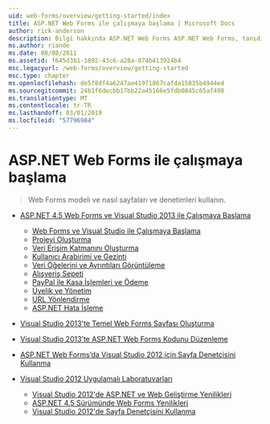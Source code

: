 ```yaml
---
uid: web-forms/overview/getting-started/index
title: ASP.NET Web Forms ile çalışmaya başlama | Microsoft Docs
author: rick-anderson
description: Bilgi hakkında ASP.NET Web Forms ASP.NET Web Forms, tanıdık bir Sürükle ve bırak, olay odaklı modeli kullanarak dinamik build Web siteleri olanak tanır. Bir tasarım yüzeyi ve hund...
ms.author: riande
ms.date: 08/08/2011
ms.assetid: f645d3b1-1092-43c6-a28a-074b413924b4
msc.legacyurl: /web-forms/overview/getting-started
msc.type: chapter
ms.openlocfilehash: de5f8df4a6247ae41971867cafda15835b4944e4
ms.sourcegitcommit: 24b1f6decbb17bb22a45166e5fdb0845c65af498
ms.translationtype: MT
ms.contentlocale: tr-TR
ms.lasthandoff: 03/01/2019
ms.locfileid: "57796984"
---
```

<a name="getting-started-with-aspnet-web-forms"></a>ASP.NET Web Forms ile çalışmaya başlama
====================
> Web Forms modeli ve nasıl sayfaları ve denetimleri kullanın.


- [ASP.NET 4.5 Web Forms ve Visual Studio 2013 ile Çalışmaya Başlama](getting-started-with-aspnet-45-web-forms/index.md)

    - [Web Forms ve Visual Studio ile Çalışmaya Başlama](getting-started-with-aspnet-45-web-forms/introduction-and-overview.md)
    - [Projeyi Oluşturma](getting-started-with-aspnet-45-web-forms/create-the-project.md)
    - [Veri Erişim Katmanını Oluşturma](getting-started-with-aspnet-45-web-forms/create_the_data_access_layer.md)
    - [Kullanıcı Arabirimi ve Gezinti](getting-started-with-aspnet-45-web-forms/ui_and_navigation.md)
    - [Veri Öğelerini ve Ayrıntıları Görüntüleme](getting-started-with-aspnet-45-web-forms/display_data_items_and_details.md)
    - [Alışveriş Sepeti](getting-started-with-aspnet-45-web-forms/shopping-cart.md)
    - [PayPal ile Kasa İşlemleri ve Ödeme](getting-started-with-aspnet-45-web-forms/checkout-and-payment-with-paypal.md)
    - [Üyelik ve Yönetim](getting-started-with-aspnet-45-web-forms/membership-and-administration.md)
    - [URL Yönlendirme](getting-started-with-aspnet-45-web-forms/url-routing.md)
    - [ASP.NET Hata İşleme](getting-started-with-aspnet-45-web-forms/aspnet-error-handling.md)
- [Visual Studio 2013'te Temel Web Forms Sayfası Oluşturma](creating-a-basic-web-forms-page.md)
- [Visual Studio 2013’te ASP.NET Web Forms Kodunu Düzenleme](code-editing-in-web-forms-pages.md)
- [ASP.NET Web Forms’da Visual Studio 2012 için Sayfa Denetçisini Kullanma](using-page-inspector-in-a-visual-studio-11-beta-web-forms-project.md)
- [Visual Studio 2012 Uygulamalı Laboratuvarları](hands-on-labs/index.md)

    - [Visual Studio 2012'de ASP.NET ve Web Geliştirme Yenilikleri](hands-on-labs/whats-new-in-aspnet-and-web-development-in-visual-studio-2012.md)
    - [ASP.NET 4.5 Sürümünde Web Forms Yenilikleri](hands-on-labs/whats-new-in-web-forms-in-aspnet-45.md)
    - [Visual Studio 2012'de Sayfa Denetçisini Kullanma](hands-on-labs/using-page-inspector-in-visual-studio-2012.md)

